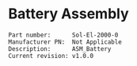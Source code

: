 # Battery Assembly

```
Part number:      Sol-El-2000-0
Manufacturer PN:  Not Applicable
Description:      ASM_Battery
Current revision: v1.0.0
```
